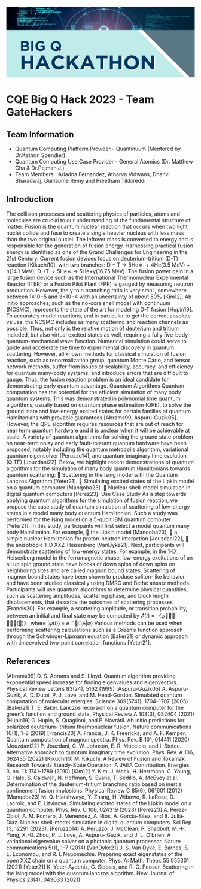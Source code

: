 ![Event Poster](img/bigqhack-chicago-2023.png)

# CQE Big Q Hack 2023 - Team GateHackers

## Team Information 
- Quantum Computing Platform Provider - Quantinuum (Mentored by Dr.Kathrin Spendier)
- Quantum Computing Use Case Provider - General Atomics (Dr. Matthew Cha & Dr.Pejman J.)
- Team Members : Ariadna Fernandez, Atharva Vidwans, Dhanvi Bharadwaj, Guillaume Remy and Preetham Tikkireddi


## Introduction
The collision processes and scattering physics of particles, atoms and molecules are crucial to our
understanding of the fundamental structure of matter. Fusion is the quantum nuclear reaction that
occurs when two light nuclei collide and fuse to create a single heavier nucleus with less mass than
the two original nuclei. The leftover mass is converted to energy and is responsible for the
generation of fusion energy. Harnessing practical fusion energy is identified as one of the Grand
Challenges for Engineering in the 21st Century.
Current fusion devices focus on deuterium-tritium (D-T) reaction [Kikuchi10], with two branches:
D + T → 5He∗
 → 4He(3.5 MeV) + n(14.1 MeV),
D +T → 5He∗
 → 5He+γ(16.75 MeV).
The fusion power gain in a large fusion device such as the International Thermonuclear
Experimental Reactor (ITER) or a Fusion Pilot Plant (FPP) is gauged by measuring neutron
production. However, the γ to n branching ratio is very small, somewhere between 1×10−5 and
3×10−4 with an uncertainty of about 50% [Kim12].
Ab initio approaches, such as the no-core shell model with continuum (NCSMC), represents the state
of the art for modeling D-T fusion [Hupin19]. To accurately model reactions, and in particular to
get the correct absolute values, the NCSMC includes as many scattering and reaction channels as
possible. Thus, not only is the relative motion of deuterium and tritium included, but also virtual
excited states as well, requiring a fully five-body quantum-mechanical wave function.
Numerical simulation could serve to guide and accelerate the time to experimental discovery in
quantum scattering. However, all known methods for classical simulation of fusion reaction, such as
renormalization group, quantum Monte Carlo, and tensor network methods, suffer from issues of
scalability, accuracy, and efficiency for quantum many-body systems, and introduce errors that are
difficult to gauge. Thus, the fusion reaction problem is an ideal candidate for demonstrating early
quantum advantage.
Quantum Algorithms
Quantum computation has the potential for the efficient simulation of many body quantum systems.
This was demonstrated in polynomial time quantum algorithms, usually based on quantum phase
estimation (QPE), to solve the ground state and low-energy excited states for certain families of
quantum Hamiltonians with provable guarantees [Abrams99, Aspuru-Guzik05]. However, the QPE
algorithm requires resources that are out of reach for near term quantum hardware and it is
unclear when it will be achievable at scale. A variety of quantum algorithms for solving the ground
state problem on near-term noisy and early fault-tolerant quantum hardware have been proposed,
notably including the quantum metropolis algorithm, variational quantum eigensolver [Peruzzo14],
and quantum imaginary time evolution (QITE) [Jouzdani22]. Below, we highlight recent
demonstrations of quantum algorithms for the simulation of many body quantum Hamiltonians
towards quantum scattering:
 Scattering in the Ising model with the Quantum Lanczos Algorithm [Yeter21].
 Simulating excited states of the Lipkin model on a quantum computer [Manqoba23].
 Nuclear shell-model simulation in digital quantum computers [Perez23].
Use Case Study
As a step towards applying quantum algorithms for the simulation of fusion reaction, we propose
the case study of quantum simulation of scattering of low-energy states in a model many body
quantum Hamiltonian. Such a study was performed for the Ising model on a 5-qubit IBM quantum
computer [Yeter21].
In this study, participants will first select a model quantum many body Hamiltonian. For example,
 the Lipkin model [Manqoba23],
 a simple nuclear Hamiltonian for proton-neutron interaction [Jouzdani22],
 the anisotropic 1-D XXZ-Heisenberg [VanDyke21].
Next, participants will demonstrate scattering of low-energy states. For example, in the 1-D
Heisenberg model in the ferromagnetic phase, low-energy excitations of an all up spin ground state
have blocks of down spins of down spins on neighboring sites and are called magnon bound states.
Scattering of magnon bound states have been shown to produce soliton-like behavior and have
been studied classically using DMRG and Bethe ansatz methods. Participants will use quantum
algorithms to determine physical quantities, such as scattering amplitudes, scattering phase, and
block length displacements, that describe the outcomes of scattering processes [Francis20]. For
example, a scattering amplitude, or transition probability, between an initial and final state may be
computed by
𝐴(𝑡) = 〈𝜓௙௜௡|𝜓௜௡(𝑡)〉 where |𝜓(𝑡)⟩ = 𝑒
ି௜ு௧|𝜓⟩
Various methods can be used when performing scattering calculations such as a Green’s function
approach through the Schwinger-Lipmann equation [Baker21] or dynamic approach with timeevolved two-point correlation functions [Yeter21].
## References
[Abrams99] D. S. Abrams and S. Lloyd. Quantum algorithm providing exponential speed
increase for finding eigenvalues and eigenvectors. Physical Review Letters
83(24), 5162 (1999)
[Aspuru-Guzik05] A. Aspuru-Guzik, A. D. Dutoi, P. J. Love, and M. Head-Gordon. Simulated
quantum computation of molecular energies. Science 309(5741), 1704–1707
(2005)
[Baker21] T. E. Baker. Lanczos recursion on a quantum computer for the green’s
function and ground state. Physical Review A 103(3), 032404 (2021)
[Hupin19] G. Hupin, S. Quaglioni, and P. Navrátil. Ab initio predictions for polarized
deuterium- tritium thermonuclear fusion. Nature communications 10(1), 1–8
(2019)
[Francis20] A. Francis, J. K. Freericks, and A. F. Kemper. Quantum computation of magnon
spectra. Phys. Rev. B 101, 014411 (2020)
[Jouzdani22] P. Jouzdani, C. W. Johnson, E. R. Mucciolo, and I. Stetcu. Alternative approach
to quantum imaginary time evolution. Phys. Rev. A 106, 062435 (2022)
[Kikuchi10] M. Kikuchi, A Review of Fusion and Tokamak Research Towards Steady-State
Operation: A JAEA Contribution. Energies 3, no. 11: 1741-1789 (2010)
[Kim12] Y. Kim, J. Mack, H. Herrmann, C. Young, G. Hale, S. Caldwell, N. Hoffman, S.
Evans, T. Sedillo, A. McEvoy et al. Determination of the deuterium-tritium
branching ratio based on inertial confinement fusion implosions. Physical
Review C 85(6), 061601 (2012)
[Manqoba23] M. Q. Hlatshwayo, Y. Zhang, H. Wibowo, R. LaRose, D. Lacroix, and E.
Litvinova. Simulating excited states of the Lipkin model on a quantum
computer. Phys. Rev. C 106, 024319 (2023)
[Perez23] A. Pérez-Obiol, A. M. Romero, J. Menéndez, A. Rios, A. García-Sáez, and B.
Juliá-Díaz. Nuclear shell-model simulation in digital quantum computers. Sci
Rep 13, 12291 (2023).
[Peruzzo14] A. Peruzzo, J. McClean, P. Shadbolt, M.-H. Yung, X.-Q. Zhou, P. J. Love, A.
Aspuru- Guzik, and J. L. O’brien. A variational eigenvalue solver on a
photonic quantum processor. Nature communications 5(1), 1–7 (2014)
[VanDyke21] J. S. Van Dyke, E. Barnes, S. E. Economou, and R. I. Nepomechie. Preparing
exact eigenstates of the open XXZ chain on a quantum computer. Phys. A:
Math. Theor. 55 055301 (2021)
[Yeter21] K. Yeter-Aydeniz, G. Siopsis, and R. C. Pooser. Scattering in the Ising model
with the quantum lanczos algorithm. New Journal of Physics 23(4), 043033
(2021)